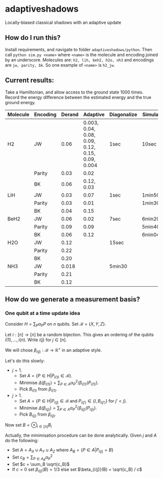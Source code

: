 # adaptiveshadows
Locally-biased classical shadows with an adaptive update

## How do I run this?

Install requirements, and navigate to folder `adaptiveshadows/python`. Then call `python sim.py <name>` where `<name>` is the molecule and encoding joined by an underscore. Molecules are: `h2, lih, beh2, h2o, nh3` and encodings are `jw, parity, bk`. So one example of `<name>` is `h2_jw`.

## Current results:

Take a Hamiltonian, and allow access to the ground state 1000 times. Record the energy difference between the estimated energy and the true ground energy.

| Molecule | Encoding | Derand | Adaptive                                         | Diagonalize | Simulation |
|----------|----------|--------|--------------------------------------------------|-------------|------------|
| H2       | JW       | 0.06   | 0.003, 0.04, 0.08, 0.09, 0.12, 0.15, 0.09, 0.004 | 1sec        | 10sec      |
|          | Parity   | 0.03   | 0.02                                             |             |            |
|          | BK       | 0.06   | 0.12, 0.03                                       |             |            |
| LiH      | JW       | 0.03   | 0.07                                             | 1sec        | 1min50sec  |
|          | Parity   | 0.03   | 0.01                                             |             | 1min30sec  |
|          | BK       | 0.04   | 0.15                                             |             |            |
| BeH2     | JW       | 0.06   | 0.02                                             | 7sec        | 6min20sec  |
|          | Parity   | 0.09   | 0.09                                             |             | 5min40sec  |
|          | BK       | 0.06   | 0.12                                             |             | 6min04sec  |
| H2O      | JW       | 0.12   |                                                  | 15sec       |            |
|          | Parity   | 0.22   |                                                  |             |            |
|          | BK       | 0.20   |                                                  |             |            |
| NH3      | JW       | 0.018  |                                                  | 5min30      |            |
|          | Parity   | 0.21   |                                                  |             |            |
|          | BK       | 0.12   |                                                  |             |            |


## How do we generate a measurement basis?

### One qubit at a time update idea

Consider $H = \sum_P \alpha_P P$ on $n$ qubits. Set $\mathcal{B}=\{X,Y,Z\}$.

Let $i:[n]\to[n]$ be a random bijection. This gives an ordering of the qubits $i(1), \dots, i(n)$. Write $i(j)$ for $j\in[n]$.

We will chose $\beta_{i(j)}:\mathcal{B}\to\mathbb{R}^+$ in an adaptive style.

Let's do this slowly:

- $j=1$.
    - Set $A = \{ P \in H | P_{i(1)} \in \mathcal{B} \}$.
    - Minimise $\Delta(\beta_{i(1)}) = \sum_{P\in A} \alpha_P^2 / \beta_{i(1)}(P_{i(1)})$.
    - Pick $B_{i(1)}$ from $\beta_{i(1)}$.
- $j>1$.
    - Set $A = \{ P \in H | P_{i(j)} \in \mathcal{B} \textrm{ and } P_{i(j')} \in \{I, B_{i(j')}\} \textrm{ for } j'<j \}$.
    - Minimise $\Delta(\beta_{i(j)}) = \sum_{P\in A} \alpha_P^2 / \beta_{i(j)}(P_{i(j)})$.
    - Pick $B_{i(j)}$ from $\beta_{i(j)}$.

Now set $B = \otimes_{i\in[n]} B_i$

Actually, the minimisation procedure can be done analytically. Given $j$ and $A$ do the following:
- Set $A = A_X \cup A_Y \cup A_Z$ where $A_B = \{ P\in A | P_{i(j)}=B \}$
- Set $c_B = \sum_{P \in A_B} \alpha_P^2$
- Set $c = \sum_B \sqrt{c_B}$
- If $c=0$ set $\beta_{i(j)}(B)=1/3$ else set $\beta_{i(j)}(B) = \sqrt{c_B} / c$
